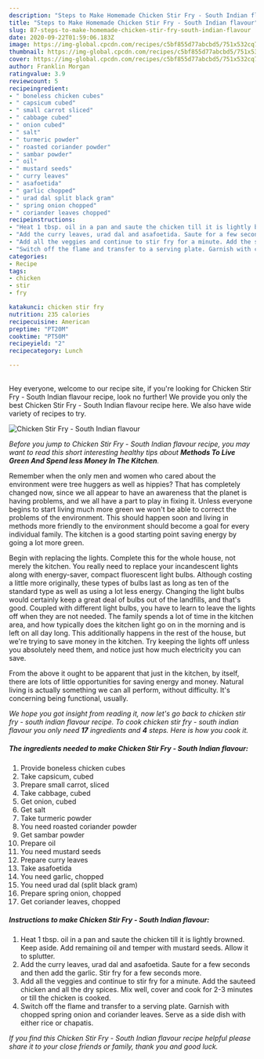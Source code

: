 ```yaml
---
description: "Steps to Make Homemade Chicken Stir Fry - South Indian flavour"
title: "Steps to Make Homemade Chicken Stir Fry - South Indian flavour"
slug: 87-steps-to-make-homemade-chicken-stir-fry-south-indian-flavour
date: 2020-09-22T01:59:06.183Z
image: https://img-global.cpcdn.com/recipes/c5bf855d77abcbd5/751x532cq70/chicken-stir-fry-south-indian-flavour-recipe-main-photo.jpg
thumbnail: https://img-global.cpcdn.com/recipes/c5bf855d77abcbd5/751x532cq70/chicken-stir-fry-south-indian-flavour-recipe-main-photo.jpg
cover: https://img-global.cpcdn.com/recipes/c5bf855d77abcbd5/751x532cq70/chicken-stir-fry-south-indian-flavour-recipe-main-photo.jpg
author: Franklin Morgan
ratingvalue: 3.9
reviewcount: 5
recipeingredient:
- " boneless chicken cubes"
- " capsicum cubed"
- " small carrot sliced"
- " cabbage cubed"
- " onion cubed"
- " salt"
- " turmeric powder"
- " roasted coriander powder"
- " sambar powder"
- " oil"
- " mustard seeds"
- " curry leaves"
- " asafoetida"
- " garlic chopped"
- " urad dal split black gram"
- " spring onion chopped"
- " coriander leaves chopped"
recipeinstructions:
- "Heat 1 tbsp. oil in a pan and saute the chicken till it is lightly browned. Keep aside. Add remaining oil and temper with mustard seeds. Allow it to splutter."
- "Add the curry leaves, urad dal and asafoetida. Saute for a few seconds and then add the garlic. Stir fry for a few seconds more."
- "Add all the veggies and continue to stir fry for a minute. Add the sauteed chicken and all the dry spices. Mix well, cover and cook for 2-3 minutes or till the chicken is cooked."
- "Switch off the flame and transfer to a serving plate. Garnish with chopped spring onion and coriander leaves. Serve as a side dish with either rice or chapatis."
categories:
- Recipe
tags:
- chicken
- stir
- fry

katakunci: chicken stir fry 
nutrition: 235 calories
recipecuisine: American
preptime: "PT20M"
cooktime: "PT50M"
recipeyield: "2"
recipecategory: Lunch

---
```

<br>
Hey everyone, welcome to our recipe site, if you're looking for Chicken Stir Fry - South Indian flavour recipe, look no further! We provide you only the best Chicken Stir Fry - South Indian flavour recipe here. We also have wide variety of recipes to try.
<br>


![Chicken Stir Fry - South Indian flavour](https://img-global.cpcdn.com/recipes/c5bf855d77abcbd5/751x532cq70/chicken-stir-fry-south-indian-flavour-recipe-main-photo.jpg)

<i>Before you jump to Chicken Stir Fry - South Indian flavour recipe, you may want to read this short interesting healthy tips about 
<strong>Methods To Live Green And Spend less Money In The Kitchen</strong>.</i>
</br>

Remember when the only men and women who cared about the environment were tree huggers as well as hippies? That has completely changed now, since we all appear to have an awareness that the planet is having problems, and we all have a part to play in fixing it. Unless everyone begins to start living much more green we won't be able to correct the problems of the environment. This should happen soon and living in methods more friendly to the environment should become a goal for every individual family. The kitchen is a good starting point saving energy by going a lot more green.

Begin with replacing the lights. Complete this for the whole house, not merely the kitchen. You really need to replace your incandescent lights along with energy-saver, compact fluorescent light bulbs. Although costing a little more originally, these types of bulbs last as long as ten of the standard type as well as using a lot less energy. Changing the light bulbs would certainly keep a great deal of bulbs out of the landfills, and that's good. Coupled with different light bulbs, you have to learn to leave the lights off when they are not needed. The family spends a lot of time in the kitchen area, and how typically does the kitchen light go on in the morning and is left on all day long. This additionally happens in the rest of the house, but we're trying to save money in the kitchen. Try keeping the lights off unless you absolutely need them, and notice just how much electricity you can save.

From the above it ought to be apparent that just in the kitchen, by itself, there are lots of little opportunities for saving energy and money. Natural living is actually something we can all perform, without difficulty. It's concerning being functional, usually.


<i>We hope you got insight from reading it, now let's go back to chicken stir fry - south indian flavour recipe. To cook chicken stir fry - south indian flavour you only need <strong>17</strong> ingredients and <strong>4</strong> steps. Here is how you cook it.
</i>

##### The ingredients needed to make Chicken Stir Fry - South Indian flavour:

1. Provide  boneless chicken cubes
1. Take  capsicum, cubed
1. Prepare  small carrot, sliced
1. Take  cabbage, cubed
1. Get  onion, cubed
1. Get  salt
1. Take  turmeric powder
1. You need  roasted coriander powder
1. Get  sambar powder
1. Prepare  oil
1. You need  mustard seeds
1. Prepare  curry leaves
1. Take  asafoetida
1. You need  garlic, chopped
1. You need  urad dal (split black gram)
1. Prepare  spring onion, chopped
1. Get  coriander leaves, chopped


##### Instructions to make Chicken Stir Fry - South Indian flavour:

1. Heat 1 tbsp. oil in a pan and saute the chicken till it is lightly browned. Keep aside. Add remaining oil and temper with mustard seeds. Allow it to splutter.
1. Add the curry leaves, urad dal and asafoetida. Saute for a few seconds and then add the garlic. Stir fry for a few seconds more.
1. Add all the veggies and continue to stir fry for a minute. Add the sauteed chicken and all the dry spices. Mix well, cover and cook for 2-3 minutes or till the chicken is cooked.
1. Switch off the flame and transfer to a serving plate. Garnish with chopped spring onion and coriander leaves. Serve as a side dish with either rice or chapatis.


<i>If you find this Chicken Stir Fry - South Indian flavour recipe helpful please share it to your close friends or family, thank you and good luck.</i>
